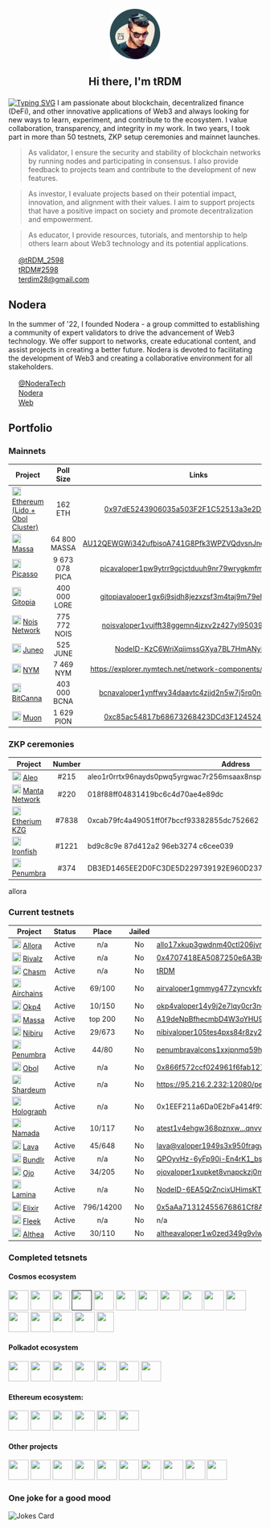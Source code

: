 <p align="center">
  <img width="100" height="100" src="https://github.com/terdim28/nodera/raw/main/logos/tRDM_logo.png">
</p>
<h2><p align="center">Hi there, I'm tRDM</p></h2>


[![Typing SVG](https://readme-typing-svg.herokuapp.com?font=Aboreto&size=30&pause=500&center=true&vCenter=true&color=28454D&width=1070&lines=PoS+validator;testnet+participant;crypto+enthusiast)](https://git.io/typing-svg)
I am passionate about blockchain, decentralized finance (DeFi), and other innovative applications of Web3 and always looking for new ways to learn, experiment, and contribute to the ecosystem. I value collaboration, transparency, and integrity in my work. In two years, I took part in more than 50 testnets, ZKP setup ceremonies and mainnet launches. 

> As validator, I ensure the security and stability of blockchain networks by running nodes and participating in consensus. I also provide feedback to projects team and contribute to the development of new features.

> As investor, I evaluate projects based on their potential impact, innovation, and alignment with their values. I aim to support projects that have a positive impact on society and promote decentralization and empowerment.

> As educator, I provide resources, tutorials, and mentorship to help others learn about Web3 technology and its potential applications. 

<img height="16" width="16" src="https://cdn.simpleicons.org/x/28454D" /> <a href="https://twitter.com/tRDM_2598">@tRDM_2598</a>  
<img height="16" width="16" src="https://cdn.simpleicons.org/discord/28454D" /> <a href="https://discordapp.com/users/844196216501698560">tRDM#2598</a>  
<img height="16" width="16" src="https://cdn.simpleicons.org/gmail/28454D" /> terdim28@gmail.com

## Nodera
In the summer of '22, I founded Nodera - a group committed to establishing a community of expert validators to drive the advancement of Web3 technology. We offer support to networks, create educational content, and assist projects in creating a better future. Nodera is devoted to facilitating the development of Web3 and creating a collaborative environment for all stakeholders.
 
<img height="16" width="16" src="https://cdn.simpleicons.org/x/28454D" /> <a href="https://twitter.com/NoderaTech">@NoderaTech</a>  
<img height="16" width="16" src="https://cdn.simpleicons.org/discord/28454D" /> <a href="https://discord.gg/TmnKznRqnv">Nodera</a>  
<img height="16" width="16" src="https://cdn.simpleicons.org/googlechrome/28454D" /> <a href="http://nodera.tech/ ">Web</a>  

## Portfolio

### Mainnets
| Project | Poll Size | Links | Genesis |
| ------- |:---------:|:-----:|:-------:|
|<img height="18" width="18" src="https://cdn.worldvectorlogo.com/logos/ethereum-eth.svg" /> [Ethereum (Lido + Obol Cluster)](https://lido.fi/ethereum)| 162 ETH |[0x97dE5243906035a503F2F1C52513a3e2D5080Da5](https://launchpad.obol.org/cluster/details/?lockHash=0x730527945b780ed07813d81ff8c8b18aa38809ab33bdc7b6519a08d98ef83549)| Yes |
|<img height="18" width="18" src="https://s1.coincarp.com/logo/1/massa.png?style=200" /> [Massa](https://massa.net/)| 64 800 MASSA |[AU12QEWGWi342ufbisoA741G8Pfk3WPZVQdvsnJnqGgin5c8vUvYc](https://explorer.massa.net/mainnet/address/AU12QEWGWi342ufbisoA741G8Pfk3WPZVQdvsnJnqGgin5c8vUvYc/)| Yes |
|<img height="18" width="18" src="https://cdn.prod.website-files.com/65e0e9d85394f4f9ab8db7fc/6656e3b376198b989b08febb_picasso-icon.svg" /> [Picasso](https://www.composable.finance/)| 9 673 078 PICA |[picavaloper1pw9ytrr9gcjctduuh9nr79wrygkmfmh08sd6qv](https://explorer.stavr.tech/Composable-Mainnet/staking/picavaloper1pw9ytrr9gcjctduuh9nr79wrygkmfmh08sd6qv)| Yes |
|<img height="18" width="18" src="https://pbs.twimg.com/profile_images/1440291565302284304/0r9YJOJW_400x400.png" /> [Gitopia](https://gitopia.com/)| 400 000 LORE |[gitopiavaloper1gx6j9sjdh8jezxzsf3m4taj9m79ehhrnuz3prt](https://gitopia.exploreme.pro/validators/gitopiavaloper1gx6j9sjdh8jezxzsf3m4taj9m79ehhrnuz3prt)| Yes |
|<img height="18" width="18" src="https://pbs.twimg.com/profile_images/1640408357142970376/nmI7YiMb_400x400.jpg" /> [Nois Network](https://nois.network/)|775 772 NOIS|[noisvaloper1vujfft38ggemn4jzxv2z427yl950396jcq5556](https://nois.explorers.guru/validator/noisvaloper1vujfft38ggemn4jzxv2z427yl950396jcq5556)| Yes |
|<img height="18" width="18" src="https://media.licdn.com/dms/image/v2/C560BAQHq4IcPx2WtPQ/company-logo_200_200/company-logo_200_200/0/1677761945552/juneo_ag_logo?e=2147483647&v=beta&t=LOpQXVU4Y6EjMFn-QCWrISONUx-5k6JbPI2lZwuanRU" /> [Juneo](https://juneosupernet.com/)|525 JUNE|[NodeID-KzC6WriXqiimssGXya7BL7HmANyDfnrjH](https://mcnscan.io/validator/NodeID-KzC6WriXqiimssGXya7BL7HmANyDfnrjH)| Yes |
|<img height="18" width="18" src="https://encrypted-tbn0.gstatic.com/images?q=tbn:ANd9GcRsgQopZeDpOX85nkYWmpbCJeVd0VjoOwV4f60H5Pc&s" /> [NYM](https://nymtech.net/)|7 469 NYM|https://explorer.nymtech.net/network-components/mixnode/717||
|<img height="18" width="18" src="https://s2.coinmarketcap.com/static/img/coins/64x64/4263.png" /> [BitCanna](https://www.bitcanna.io/)| 403 000 BCNA | [bcnavaloper1ynffwy34daavtc4zjjd2n5w7j5rq0n8z6smw8d](https://ping.pub/bitcanna/staking/bcnavaloper1ynffwy34daavtc4zjjd2n5w7j5rq0n8z6smw8d) | |
|<img height="18" width="18" src="https://img.cryptorank.io/coins/muon1635170931930.png" /> [Muon](https://muon.net/)| 1 629 PION |[0xc85ac54817b68673268423DCd3F124524D91E47B](https://explorer.muon.net/pion/nodes/124)| Yes |
### ZKP ceremonies
| Project | Number | Address | Date|
| ------- |:------:| ------- | ---|
|<img height="18" width="18" src="https://media.licdn.com/dms/image/v2/D4D0BAQGHXuq6Q1bPrg/company-logo_200_200/company-logo_200_200/0/1693322559816/aleohq_logo?e=2147483647&v=beta&t=z0m6ckj89_I8DfyAKtThWJcRnIPtST46DWFp_R2UF7E" /> [Aleo](https://www.aleo.org/)|#215    |aleo1r0rrtx96nayds0pwq5yrgwac7r256msaax8nspk7d0mus7dsfc8qvn4r7q|11/2021|
|<img height="18" width="18" src="https://assets-global.website-files.com/61bc937bb545e71ad60f720e/61d70a35a030578fb621490d_Logo%20Color.svg" /> [Manta Network](https://www.manta.network/)|#220|018f88ff04831419bc6c4d70ae4e89dc|11/2022|
|<img height="18" width="18" src="https://www.citypng.com/public/uploads/preview/ethereum-eth-round-logo-icon-png-11662225468t3ckimsgp8.png" /> [Etherium KZG](https://ceremony.ethereum.org/)|#7838|0xcab79fc4a49051ff0f7bccf93382855dc752662|01/2023|
|<img height="18" width="18" src="https://avatars.githubusercontent.com/u/43299557?s=280&v=4" /> [Ironfish](https://ironfish.network/)|#1221|bd9c8c9e 87d412a2 96eb3274 c6cee039|02/2023|
|<img height="18" width="18" src="https://pbs.twimg.com/profile_images/1456245067149103104/CrNB0cKl_400x400.jpg" /> [Penumbra](https://penumbra.zone/)|#374|DB3ED1465EE2D0FC3DE5D229739192E960D23708CDEDE570CA2BC4D9EF3A396C|04/2024|
allora 

### Current testnets

| Project      |Status| Place    | Jailed |Valoper & Links |
| ------------ |:-----:|:--------:|:------:| ------ |
| <img height="18" width="18" src="https://pbs.twimg.com/profile_images/1793726657783812096/sDRnXVCd_400x400.jpg" /> [Allora](https://app.allora.network/) | Active | n/a | No | [allo17xkup3gwdnm40ctl206jvmscqcj7ed602sm3g7](https://app.allora.network/points/leaderboard) |
| <img height="18" width="18" src="https://img.cryptorank.io/coins/rivalz_network1712650665554.png" /> [Rivalz](https://rivalz.ai/) | Active | n/a | No | [0x4707418EA5087250e6A3BC2102E00BC625F182EA](https://rivalz.ai/dashboard) |
| <img height="18" width="18" src="https://pbs.twimg.com/profile_images/1749658964546183168/QEnmWBe-_400x400.png" /> [Chasm](https://www.chasm.net/) | Active | n/a | No | [tRDM](https://scout.chasm.net/leaderboard?page=1) |
| <img height="18" width="18" src="https://pbs.twimg.com/profile_images/1689908960726245376/NSEHl_ga_400x400.jpg" /> [Airchains](https://www.airchains.io/) | Active | 69/100 | No | [airvaloper1gmmyg477zyncvkfduzkte9e0dgyuml3ykundf](https://testnet.itrocket.net/airchains/staking/airvaloper1gmmyg477zyncvkfduzkte9e0dgyuml3ykundf5) |
| <img height="18" width="18" src="https://cryptototem.com/wp-content/uploads/2022/10/OKP4-logo.jpg" /> [Okp4](https://okp4.network/) | Active | 10/150 | No | [okp4valoper14y9j2e7lqy0cr3nd5w73esuqtx07pse37hy5z5](https://nemeton.okp4.network/druid/okp4valoper14y9j2e7lqy0cr3nd5w73esuqtx07pse37hy5z5#profile) |
|<img height="18" width="18" src="https://s1.coincarp.com/logo/1/massa.png?style=200" /> [Massa](https://massa.net/)|Active| top 200 | No | [A19deNpBfhecmbD4W3oYHU9x4ixsxhowgQQxkPgzxxgcW7t7itC](https://massa.net/testnet/A19deNpBfhecmbD4W3oYHU9x4ixsxhowgQQxkPgzxxgcW7t7itC/)               |
|<img height="18" width="18" src="https://nibiru.fi/_astro/nibi-logomark-profile-pic.DoOUhpoa.svg" /> [Nibiru](https://nibiru.fi/)| Active | 29/673 | No | [nibivaloper105tes4pxs84r8zy2xlc5ejy3pz23290n850pnl](http://explorer.nodera.org/nibiru/staking/nibivaloper105tes4pxs84r8zy2xlc5ejy3pz23290n850pnl) |
|<img height="18" width="18" src="https://pbs.twimg.com/profile_images/1456245067149103104/CrNB0cKl_400x400.jpg" /> [Penumbra](https://penumbra.zone/) | Active | 44/80 | No | [penumbravalcons1xxjpnmq59hcl7h6m5t5hpgeph7p8cgupupq8ea](http://penumbra.zpoken.io/validators/penumbravalcons1xxjpnmq59hcl7h6m5t5hpgeph7p8cgupupq8ea) |
| <img height="18" width="18" src="https://encrypted-tbn0.gstatic.com/images?q=tbn:ANd9GcSf3VdOZ3bTZaXovL7c1hxOj5Ofp_lU0uHg-A&s" /> [Obol](https://obol.tech/) | Active | n/a | No | [0x866f572ccf024961f6fab1278137bdc30f91d2f540279f129b616c9da108769d42c9f95f](https://goerli.beaconcha.in/validator/0x866f572ccf024961f6fab1278137bdc30f91d2f540279f129b616c9da108769d42c9f95f6e0034ed2017db5e73fe911e#charts/) |
|<img height="18" width="18" src="https://avatars.githubusercontent.com/u/98940804?s=200&v=4" /> [Shardeum](https://shardeum.org/)| Active | n/a | No | https://95.216.2.232:12080/performance |
|<img height="18" width="18" src="https://media.licdn.com/dms/image/C560BAQEfX06AAFoE3g/company-logo_200_200/0/1650987827807?e=2147483647&v=beta&t=z7lPi3x27f51MbaromPuLRHJquv6thy3Rf_RLfO-2y0" /> [Holograph](https://www.holograph.xyz/)| Active | n/a | No | 0x1EEF211a6Da0E2bFa414f933A68F88A8F1d6ad55 |
|<img height="18" width="18" src="https://external-preview.redd.it/U2sK75IKHwWhdIsJ1EAtny9QWeSt6lYXfpSmCZ591go.jpg?auto=webp&s=636263dbf42cb1c31fbc990efd89de10760f821d" /> [Namada](https://namada.net/) | Active | 10/117| No | [atest1v4ehgw368pznxw...qnvvfhxppyyv2p5xqj6q](https://namada.explorers.guru/validators/) |
|<img height="18" width="18" src="https://assets-global.website-files.com/6364e65656ab107e465325d2/63816d774a2b8e639d950a5e_PHw4Q7-H6dpiQ-YEKbrA8sjl7S-TAldHxeq8tzNm8bc.jpeg" /> [Lava](https://lavanet.xyz/) | Active | 45/648 | No | [lava@valoper1949s3x950fragvcv4yh3qe5dfd3kr30yagw2jg](http://explorer.nodera.org/lava/staking/lava@valoper1949s3x950fragvcv4yh3qe5dfd3kr30yagw2jg) |
|<img height="18" width="18" src="https://moralis.io/wp-content/uploads/web3wiki/877-bundlr/637af54de6f17c4460575788_PjlIXEJuAxh9SBG5RZLMfxoGnMrHeVj1MPipmV4bbRM.jpeg" /> [Bundlr](https://bundlr.network/)| Active | n/a | No | [QPOyvHz-6yFp90i-En4rK1_bsUwZ7N2UPXHFt7YH9Z8](https://bundlr.network/explorer/Ry2bDGfBIvYtvDPYnf0eg_ijH4A1EDKaaEEecyjbUQ4/) |
|<img height="18" width="18" src="https://pbs.twimg.com/profile_images/1603111084583358464/hQ4S0cA0_400x400.jpg" /> [Ojo](https://ojo.network/)| Active | 34/205 | No | [ojovaloper1xupket8vnapckzj0mkd9e3y0w65c9jp9ewtm42](https://ojo.explorers.guru/validator/ojovaloper1xupket8vnapckzj0mkd9e3y0w65c9jp9ewtm42) |
|<img height="18" width="18" src="https://pbs.twimg.com/profile_images/1645263036838731781/Ym7t0jrO_400x400.png" /> [Lamina](https://www.lamina1.com/)| Active | n/a | No | [NodeID-6EA5QrZncixUHimsKTQyeJKMvTeWLyvh3](https://wallet-test.lamina1.network/wallet/earn) |
|<img height="18" width="18" src="https://images.crunchbase.com/image/upload/c_pad,h_256,w_256,f_auto,q_auto:eco,dpr_1/rynv1ufw9gwuddv2lqpc" /> [Elixir](https://elixir.finance/)| Active | 796/14200 | No | [0x5aAa71312455676861Cf8Ad1EaD215CBd274C50b](https://dashboard.elixir.finance/leaderboard) |
|<img height="18" width="18" src="https://cryptocurrencyjobs.co/startups/assets/logos/fleek.png" /> [Fleek](https://fleek.network/)| Active | n/a | No | n/a |
|<img height="18" width="18" src="https://avatars.githubusercontent.com/u/25123050?s=280&v=4" /> [Althea](https://www.althea.net/)| Active | 30/110 | No | [altheavaloper1w0zed349g9vlwd397dfrmkx6yhlje9rv7ml6j9](https://althea.explorers.guru/validator/altheavaloper1w0zed349g9vlwd397dfrmkx6yhlje9rv7ml6j9) |


### Completed tetsnets
#### Cosmos ecosystem 

[<img height="40" width="40" src="https://pbs.twimg.com/profile_images/1626225438849929218/h_HtSU1a_400x400.jpg" />](https://www.zetachain.com/)
[<img height="40" width="40" src="https://haqq.network/assets/media-kit/islamic-mark.png" />](https://islamiccoin.net/)
[<img height="40" width="34" src="https://uploads-ssl.webflow.com/629a5c78c1d8bfb53958fb1b/62b5c3e17eb0e3930d04ddd8_hero-nebula-logo-svg.svg" />](https://andromedaprotocol.io/)
[<img height="40" width="40" src="https://pbs.twimg.com/profile_images/1591262611617722370/VkRLHBBe_400x400.jpg" />]()
[<img height="40" width="40" src="https://pbs.twimg.com/profile_images/1404854187721203715/zZp1s7c3_400x400.jpg" />](https://celestia.org/)
[<img height="40" width="40" src="https://pbs.twimg.com/profile_images/1440291565302284304/0r9YJOJW_400x400.png" />](https://gitopia.com/)
[<img height="40" width="40" src="https://avatars.githubusercontent.com/u/103436687?s=200&v=4" />](https://nolus.io/)
[<img height="40" width="40" src="https://s3.coinmarketcap.com/static-gravity/image/992744cfbd5e40f5920018ee7a830b98.png" />](https://www.seinetwork.io/)
[<img height="40" width="40" src="https://avatars.githubusercontent.com/u/64080398?s=280&v=4" />](https://omniflix.network/)
[<img height="40" width="40" src="https://avatars.githubusercontent.com/u/86496504?s=280&v=4" />](https://archway.io/)
[<img height="40" width="40" src="https://miro.medium.com/max/2400/1*o1LDqDBVdhmKiwfzKc42BA.jpeg" />](https://marsprotocol.io/)
[<img height="40" width="40" src="https://altcoinsbox.com/wp-content/uploads/2023/04/stride-logo.png" />](https://www.stride.zone/)
[<img height="40" width="40" src="https://pbs.twimg.com/profile_images/1513865442170974209/YKF-ZCez_400x400.png" />](https://www.rebuschain.com/)
[<img height="40" width="40" src="https://images.crunchbase.com/image/upload/c_lpad,h_256,w_256,f_auto,q_auto:eco,dpr_1/wuprqkdh0lev2dc4sumh" />](https://evmos.org/)
[<img height="40" width="40" src="https://poolbay.io/images/cards/umee-card.png" />](https://umee.cc/)
[<img height="40" width="34" src="https://agoric.com/static/bld-logo-6008405f316c5107ff4338597262f3cb.png" />](https://agoric.com/)

#### Polkadot ecosystem 
[<img height="40" width="40" src="https://pbs.twimg.com/profile_images/1618044419277729795/TbdTrLMn_400x400.png" />](https://www.tangle.tools/)
[<img height="40" width="40" src="https://assets-global.website-files.com/61bc937bb545e71ad60f720e/61d70a35a030578fb621490d_Logo%20Color.svg" />](https://www.manta.network/)
[<img height="40" width="40" src="https://static.chainbroker.io/mediafiles/projects/subspace-network/subspace.jpeg" />](https://subspace.network/)
[<img height="40" width="40" src="https://miro.medium.com/max/2400/1*yOy-Qi6v2MIEat5OsyJOpw.png" />](https://subquery.network/)
[<img height="40" width="40" src="https://encrypted-tbn0.gstatic.com/images?q=tbn:ANd9GcT4Hw-L_sK3jnJEuNxp6IqGnCXGOfgFfBFliFIE7Jjbsg&s" />](https://bit.country/)
[<img height="40" width="40" src="https://avatars.githubusercontent.com/u/79349007?s=200&v=4" />](https://pontem.network/)
[<img height="40" width="40" src="https://pbs.twimg.com/profile_images/1392815454150926342/P_9IkYpc_400x400.jpg" />](https://polkadex.trade/)

#### Ethereum ecosystem:
[<img height="40" width="40" src="https://s1.coincarp.com/logo/1/taiko.png?style=200&v=1707660153" />](https://taiko.xyz/)
[<img height="40" width="40" src="https://scroll.io/logo.png" />](https://scroll.io/)
[<img height="40" width="40" src="https://avatars.githubusercontent.com/u/95705074?s=200&v=4" />](https://www.espressosys.com/)
[<img height="40" width="40" src="https://media.licdn.com/dms/image/v2/C560BAQFoZyKUAL7xBQ/company-logo_200_200/company-logo_200_200/0/1630670144741/chainflip_logo?e=2147483647&v=beta&t=yH8HcQgQvnMNzTLPmTvNiS_H6DYZ1BWJDlrT5TyFpsE" />](https://chainflip.io/)
[<img height="40" width="40" src="https://pbs.twimg.com/profile_images/1712860331574231040/MDe5QEkg_400x400.jpg" />](https://aztec.network/)
[<img height="40" width="40" src="https://s3-us-west-1.amazonaws.com/compliance-ico-af-us-west-1/production/token_profiles/logos/original/3c2/159/36-/3c215936-8da0-4d71-8f6a-14426af2a99a-1621468796-9a7c4b620cf76f1c0c6ad9f818c622882dfb2a05.png" />](https://vega.xyz/ru/)

#### Other projects
[<img height="40" width="40" src="https://img.cryptorank.io/coins/muon1635170931930.png" />](https://muon.net/)
[<img height="40" width="40" src="https://s2.coinmarketcap.com/static/img/coins/200x200/20947.png" />](https://sui.io/)
[<img height="40" width="40" src="https://avatars.githubusercontent.com/u/43299557?s=280&v=4" />](https://ironfish.network/)
[<img height="40" width="40" src="https://ffnews.com/wp-content/uploads/2022/07/1634502766235.jpg" />](https://www.minima.global/)
[<img height="40" width="40" src="https://encrypted-tbn0.gstatic.com/images?q=tbn:ANd9GcRsgQopZeDpOX85nkYWmpbCJeVd0VjoOwV4f60H5Pc&s" />](https://nymtech.net/)
[<img height="40" width="40" src="https://media.licdn.com/dms/image/v2/D4D0BAQGHXuq6Q1bPrg/company-logo_200_200/company-logo_200_200/0/1693322559816/aleohq_logo?e=2147483647&v=beta&t=z0m6ckj89_I8DfyAKtThWJcRnIPtST46DWFp_R2UF7E" />](https://www.aleo.org/)
[<img height="40" width="40" src="https://cryptologos.cc/logos/near-protocol-near-logo.png" />](https://near.org/)
[<img height="40" width="40" src="https://encrypted-tbn0.gstatic.com/images?q=tbn:ANd9GcRYm9C3mXebqAjIOtnjEnIKVFVYpW3jGMZUKw&s" />](https://hoprnet.org/)
[<img height="40" width="40" src="https://pbs.twimg.com/profile_images/1671673451571200000/p9XMwLgO_400x400.jpg" />](https://www.oasys.games/)
[<img height="40" width="40" src="https://s2.coinmarketcap.com/static/img/coins/200x200/21794.png" />](https://aptoslabs.com/)

### One joke for a good mood
![Jokes Card](https://readme-jokes.vercel.app/api)
